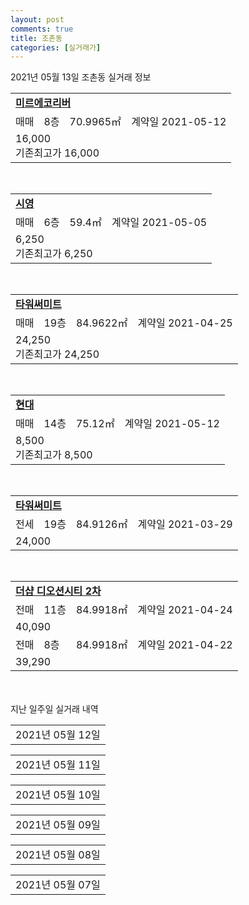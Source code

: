 ```yaml
---
layout: post
comments: true
title: 조촌동
categories: [실거래가]
---
```


2021년 05월 13일 조촌동 실거래 정보

<table>
  <tr>
    <td colspan="4" style="font-weight: bold;"><a href="https://search.naver.com/search.naver?query=미르에코리버">미르에코리버</a></td>
  </tr>
    
  <tr>
    <td>매매</td>
    <td>8층</td>
    <td>70.9965㎡</td>
    <td>계약일 2021-05-12</td>
  </tr>
  <tr>
    <td colspan="4">16,000<br>기존최고가 16,000</td>
  </tr>
    
</table>
<br>
<table>
  <tr>
    <td colspan="4" style="font-weight: bold;"><a href="https://search.naver.com/search.naver?query=시영">시영</a></td>
  </tr>
    
  <tr>
    <td>매매</td>
    <td>6층</td>
    <td>59.4㎡</td>
    <td>계약일 2021-05-05</td>
  </tr>
  <tr>
    <td colspan="4">6,250<br>기존최고가 6,250</td>
  </tr>
    
</table>
<br>
<table>
  <tr>
    <td colspan="4" style="font-weight: bold;"><a href="https://search.naver.com/search.naver?query=타워써미트">타워써미트</a></td>
  </tr>
    
  <tr>
    <td>매매</td>
    <td>19층</td>
    <td>84.9622㎡</td>
    <td>계약일 2021-04-25</td>
  </tr>
  <tr>
    <td colspan="4">24,250<br>기존최고가 24,250</td>
  </tr>
    
</table>
<br>
<table>
  <tr>
    <td colspan="4" style="font-weight: bold;"><a href="https://search.naver.com/search.naver?query=현대">현대</a></td>
  </tr>
    
  <tr>
    <td>매매</td>
    <td>14층</td>
    <td>75.12㎡</td>
    <td>계약일 2021-05-12</td>
  </tr>
  <tr>
    <td colspan="4">8,500<br>기존최고가 8,500</td>
  </tr>
    
</table>
<br>
<table>
  <tr>
    <td colspan="4" style="font-weight: bold;"><a href="https://search.naver.com/search.naver?query=타워써미트">타워써미트</a></td>
  </tr>
    
  <tr>
    <td>전세</td>
    <td>19층</td>
    <td>84.9126㎡</td>
    <td>계약일 2021-03-29</td>
  </tr>
  <tr>
    <td colspan="4">24,000</td>
  </tr>
    
</table>
<br>
<table>
  <tr>
    <td colspan="4" style="font-weight: bold;"><a href="https://search.naver.com/search.naver?query=더샵 디오션시티 2차">더샵 디오션시티 2차</a></td>
  </tr>
    
  <tr>
    <td>전매</td>
    <td>11층</td>
    <td>84.9918㎡</td>
    <td>계약일 2021-04-24</td>
  </tr>
  <tr>
    <td colspan="4">40,090</td>
  </tr>
    
  <tr>
    <td>전매</td>
    <td>8층</td>
    <td>84.9918㎡</td>
    <td>계약일 2021-04-22</td>
  </tr>
  <tr>
    <td colspan="4">39,290</td>
  </tr>
    
</table>
    
<div style="margin-top: 50px; margin-bottom: 13px">지난 일주일 실거래 내역</div>

  <table style="width: 100%; margin-bottom: 1px">
      <tr class="header">
        <td>2021년 05월 12일</td>
      </tr>
      <tr class="child" style="display: none">
        <td>
            
        <table>
          <tr>
            <td colspan="4" style="font-weight: bold;"><a href="https://search.naver.com/search.naver?query=군산디오션시티푸르지오">군산디오션시티푸르지오</a></td>
          </tr>

          <tr>
            <td>매매</td>
            <td>8층</td>
            <td>74.8808㎡</td>
            <td>계약일 2021-05-07</td>
          </tr>
          <tr>
            <td colspan="4">41,500<br>기존최고가 41,500</td>
          </tr>
    
        </table>
        <table style="margin-top: 5px">
          <tr>
            <td colspan="4" style="font-weight: bold;"><a href="https://search.naver.com/search.naver?query=센트럴파크">센트럴파크</a></td>
          </tr>
    
          <tr>
            <td>매매</td>
            <td>19층</td>
            <td>84.8869㎡</td>
            <td>계약일 2021-04-20</td>
          </tr>
          <tr>
            <td colspan="4">25,300<br>기존최고가 25,300</td>
          </tr>
    
        </table>
        <table style="margin-top: 5px">
          <tr>
            <td colspan="4" style="font-weight: bold;"><a href="https://search.naver.com/search.naver?query=타워써미트">타워써미트</a></td>
          </tr>
    
          <tr>
            <td>매매</td>
            <td>9층</td>
            <td>59.9438㎡</td>
            <td>계약일 2021-04-24</td>
          </tr>
          <tr>
            <td colspan="4">18,400<br>기존최고가 18,400</td>
          </tr>
    
        </table>
        <table style="margin-top: 5px">
          <tr>
            <td colspan="4" style="font-weight: bold;"><a href="https://search.naver.com/search.naver?query=세경">세경</a></td>
          </tr>
    
          <tr>
            <td>월세</td>
            <td>14층</td>
            <td>59.86㎡</td>
            <td>계약일 2021-04-16</td>
          </tr>
          <tr>
            <td colspan="4">2 (3,100)</td>
          </tr>
    
        </table>
        <table style="margin-top: 5px">
          <tr>
            <td colspan="4" style="font-weight: bold;"><a href="https://search.naver.com/search.naver?query=더샵 디오션시티 2차">더샵 디오션시티 2차</a></td>
          </tr>
    
          <tr>
            <td>전매</td>
            <td>12층</td>
            <td>106.9571㎡</td>
            <td>계약일 2021-05-10</td>
          </tr>
          <tr>
            <td colspan="4">56,980</td>
          </tr>
    
          <tr>
            <td>전매</td>
            <td>12층</td>
            <td>106.9571㎡</td>
            <td>계약일 2021-05-01</td>
          </tr>
          <tr>
            <td colspan="4">53,080</td>
          </tr>
    
        </table>
    
        </td>
      </tr>
  </table>
    
  <table style="width: 100%; margin-bottom: 1px">
      <tr class="header">
        <td>2021년 05월 11일</td>
      </tr>
      <tr class="child" style="display: none">
        <td>
            
        <table>
          <tr>
            <td colspan="4" style="font-weight: bold;"><a href="https://search.naver.com/search.naver?query=현대">현대</a></td>
          </tr>

          <tr>
            <td>매매</td>
            <td>2층</td>
            <td>75.03㎡</td>
            <td>계약일 2021-04-28</td>
          </tr>
          <tr>
            <td colspan="4">9,700<br>기존최고가 9,700</td>
          </tr>
    
          <tr>
            <td>매매</td>
            <td>8층</td>
            <td>84.96㎡</td>
            <td>계약일 2021-05-01</td>
          </tr>
          <tr>
            <td colspan="4">13,000<br>기존최고가 13,000</td>
          </tr>
    
        </table>
        <table style="margin-top: 5px">
          <tr>
            <td colspan="4" style="font-weight: bold;"><a href="https://search.naver.com/search.naver?query=군산디오션시티푸르지오">군산디오션시티푸르지오</a></td>
          </tr>
    
          <tr>
            <td>전세</td>
            <td>8층</td>
            <td>74.8808㎡</td>
            <td>계약일 2021-05-07</td>
          </tr>
          <tr>
            <td colspan="4">32,000<br>기존최고가 None</td>
          </tr>
    
        </table>
        <table style="margin-top: 5px">
          <tr>
            <td colspan="4" style="font-weight: bold;"><a href="https://search.naver.com/search.naver?query=대명3차">대명3차</a></td>
          </tr>
    
          <tr>
            <td>월세</td>
            <td>1층</td>
            <td>71.37㎡</td>
            <td>계약일 2021-04-30</td>
          </tr>
          <tr>
            <td colspan="4">30 (500)<br>기존최고가 5,000 (500)</td>
          </tr>
    
        </table>
        <table style="margin-top: 5px">
          <tr>
            <td colspan="4" style="font-weight: bold;"><a href="https://search.naver.com/search.naver?query=더샵 디오션시티 2차">더샵 디오션시티 2차</a></td>
          </tr>
    
          <tr>
            <td>전매</td>
            <td>5층</td>
            <td>106.9571㎡</td>
            <td>계약일 2021-05-08</td>
          </tr>
          <tr>
            <td colspan="4">51,580</td>
          </tr>
    
          <tr>
            <td>전매</td>
            <td>27층</td>
            <td>84.9918㎡</td>
            <td>계약일 2021-05-09</td>
          </tr>
          <tr>
            <td colspan="4">45,180</td>
          </tr>
    
          <tr>
            <td>전매</td>
            <td>21층</td>
            <td>84.9918㎡</td>
            <td>계약일 2021-05-08</td>
          </tr>
          <tr>
            <td colspan="4">43,480</td>
          </tr>
    
          <tr>
            <td>전매</td>
            <td>17층</td>
            <td>84.9918㎡</td>
            <td>계약일 2021-05-07</td>
          </tr>
          <tr>
            <td colspan="4">43,390</td>
          </tr>
    
          <tr>
            <td>전매</td>
            <td>25층</td>
            <td>84.9918㎡</td>
            <td>계약일 2021-05-07</td>
          </tr>
          <tr>
            <td colspan="4">43,180</td>
          </tr>
    
          <tr>
            <td>전매</td>
            <td>23층</td>
            <td>84.9918㎡</td>
            <td>계약일 2021-05-08</td>
          </tr>
          <tr>
            <td colspan="4">43,180</td>
          </tr>
    
          <tr>
            <td>전매</td>
            <td>27층</td>
            <td>84.9918㎡</td>
            <td>계약일 2021-05-03</td>
          </tr>
          <tr>
            <td colspan="4">42,680</td>
          </tr>
    
          <tr>
            <td>전매</td>
            <td>13층</td>
            <td>84.9918㎡</td>
            <td>계약일 2021-05-03</td>
          </tr>
          <tr>
            <td colspan="4">42,590</td>
          </tr>
    
          <tr>
            <td>전매</td>
            <td>12층</td>
            <td>84.9918㎡</td>
            <td>계약일 2021-05-09</td>
          </tr>
          <tr>
            <td colspan="4">42,590</td>
          </tr>
    
          <tr>
            <td>전매</td>
            <td>13층</td>
            <td>84.9933㎡</td>
            <td>계약일 2021-05-08</td>
          </tr>
          <tr>
            <td colspan="4">42,230</td>
          </tr>
    
          <tr>
            <td>전매</td>
            <td>5층</td>
            <td>84.9918㎡</td>
            <td>계약일 2021-05-08</td>
          </tr>
          <tr>
            <td colspan="4">41,090</td>
          </tr>
    
          <tr>
            <td>전매</td>
            <td>3층</td>
            <td>84.9719㎡</td>
            <td>계약일 2021-05-08</td>
          </tr>
          <tr>
            <td colspan="4">37,900</td>
          </tr>
    
        </table>
        <table style="margin-top: 5px">
          <tr>
            <td colspan="4" style="font-weight: bold;"><a href="https://search.naver.com/search.naver?query=디오션시티 더샵">디오션시티 더샵</a></td>
          </tr>
    
          <tr>
            <td>전매</td>
            <td>3층</td>
            <td>84.9959㎡</td>
            <td>계약일 2021-05-03</td>
          </tr>
          <tr>
            <td colspan="4">39,840</td>
          </tr>
    
        </table>
    
        </td>
      </tr>
  </table>
    
  <table style="width: 100%; margin-bottom: 1px">
      <tr class="header">
        <td>2021년 05월 10일</td>
      </tr>
      <tr class="child" style="display: none">
        <td>
            
        <table>
          <tr>
            <td colspan="4" style="font-weight: bold;"><a href="https://search.naver.com/search.naver?query=실거래정보없음">실거래정보없음</a></td>
          </tr>

        </table>
    
        </td>
      </tr>
  </table>
    
  <table style="width: 100%; margin-bottom: 1px">
      <tr class="header">
        <td>2021년 05월 09일</td>
      </tr>
      <tr class="child" style="display: none">
        <td>
            
        <table>
          <tr>
            <td colspan="4" style="font-weight: bold;"><a href="https://search.naver.com/search.naver?query=실거래정보없음">실거래정보없음</a></td>
          </tr>

        </table>
    
        </td>
      </tr>
  </table>
    
  <table style="width: 100%; margin-bottom: 1px">
      <tr class="header">
        <td>2021년 05월 08일</td>
      </tr>
      <tr class="child" style="display: none">
        <td>
            
        <table>
          <tr>
            <td colspan="4" style="font-weight: bold;"><a href="https://search.naver.com/search.naver?query=타워써미트">타워써미트</a></td>
          </tr>

          <tr>
            <td>전세</td>
            <td>8층</td>
            <td>84.9622㎡</td>
            <td>계약일 2021-03-16</td>
          </tr>
          <tr>
            <td colspan="4">20,000</td>
          </tr>
    
        </table>
        <table style="margin-top: 5px">
          <tr>
            <td colspan="4" style="font-weight: bold;"><a href="https://search.naver.com/search.naver?query=더샵 디오션시티 2차">더샵 디오션시티 2차</a></td>
          </tr>
    
          <tr>
            <td>전매</td>
            <td>15층</td>
            <td>106.9571㎡</td>
            <td>계약일 2021-05-07</td>
          </tr>
          <tr>
            <td colspan="4">57,480</td>
          </tr>
    
          <tr>
            <td>전매</td>
            <td>23층</td>
            <td>84.9918㎡</td>
            <td>계약일 2021-05-03</td>
          </tr>
          <tr>
            <td colspan="4">44,180</td>
          </tr>
    
          <tr>
            <td>전매</td>
            <td>10층</td>
            <td>84.9918㎡</td>
            <td>계약일 2021-05-07</td>
          </tr>
          <tr>
            <td colspan="4">40,790</td>
          </tr>
    
          <tr>
            <td>전매</td>
            <td>16층</td>
            <td>84.9918㎡</td>
            <td>계약일 2021-04-18</td>
          </tr>
          <tr>
            <td colspan="4">39,590</td>
          </tr>
    
          <tr>
            <td>전매</td>
            <td>8층</td>
            <td>84.9933㎡</td>
            <td>계약일 2021-04-24</td>
          </tr>
          <tr>
            <td colspan="4">38,930</td>
          </tr>
    
          <tr>
            <td>전매</td>
            <td>13층</td>
            <td>84.9918㎡</td>
            <td>계약일 2021-05-01</td>
          </tr>
          <tr>
            <td colspan="4">35,590</td>
          </tr>
    
          <tr>
            <td>전매</td>
            <td>23층</td>
            <td>84.9933㎡</td>
            <td>계약일 2021-05-04</td>
          </tr>
          <tr>
            <td colspan="4">35,520</td>
          </tr>
    
        </table>
    
        </td>
      </tr>
  </table>
    
  <table style="width: 100%; margin-bottom: 1px">
      <tr class="header">
        <td>2021년 05월 07일</td>
      </tr>
      <tr class="child" style="display: none">
        <td>
            
        <table>
          <tr>
            <td colspan="4" style="font-weight: bold;"><a href="https://search.naver.com/search.naver?query=미르에코리버">미르에코리버</a></td>
          </tr>

          <tr>
            <td>매매</td>
            <td>10층</td>
            <td>70.9965㎡</td>
            <td>계약일 2021-04-17</td>
          </tr>
          <tr>
            <td colspan="4">15,400<br>기존최고가 15,400</td>
          </tr>
    
        </table>
        <table style="margin-top: 5px">
          <tr>
            <td colspan="4" style="font-weight: bold;"><a href="https://search.naver.com/search.naver?query=더샵 디오션시티 2차">더샵 디오션시티 2차</a></td>
          </tr>
    
          <tr>
            <td>전매</td>
            <td>22층</td>
            <td>84.9933㎡</td>
            <td>계약일 2021-05-03</td>
          </tr>
          <tr>
            <td colspan="4">42,020</td>
          </tr>
    
          <tr>
            <td>전매</td>
            <td>9층</td>
            <td>84.9933㎡</td>
            <td>계약일 2021-05-05</td>
          </tr>
          <tr>
            <td colspan="4">40,430</td>
          </tr>
    
          <tr>
            <td>전매</td>
            <td>5층</td>
            <td>84.9933㎡</td>
            <td>계약일 2021-04-29</td>
          </tr>
          <tr>
            <td colspan="4">37,930</td>
          </tr>
    
        </table>
    
        </td>
      </tr>
  </table>
    

